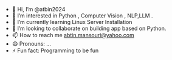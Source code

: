 - 👋 Hi, I’m @atbin2024
- 👀 I’m interested in Python , Computer Vision , NLP,LLM .
- 🌱 I’m currently learning Linux Server Installation
- 💞️ I’m looking to collaborate on building app based on Python.
- 📫 How to reach me abtin.mansouri@yahoo.com
- 😄 Pronouns: ...
- ⚡ Fun fact: Programming to be fun 

<!---
atbin2024/atbin2024 is a ✨ special ✨ repository because its `README.md` (this file) appears on your GitHub profile.
You can click the Preview link to take a look at your changes.
--->
